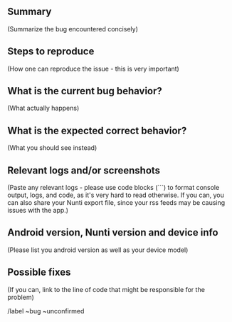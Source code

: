 ## Summary

(Summarize the bug encountered concisely)

## Steps to reproduce

(How one can reproduce the issue - this is very important)

## What is the current bug behavior?

(What actually happens)

## What is the expected correct behavior?

(What you should see instead)

## Relevant logs and/or screenshots

(Paste any relevant logs - please use code blocks (```) to format console output, logs, and code, as
it's very hard to read otherwise. If you can, you can also share your Nunti export file, since your rss feeds may be causing issues with the app.)

## Android version, Nunti version and device info

(Please list you android version as well as your device model)

## Possible fixes

(If you can, link to the line of code that might be responsible for the problem)

/label ~bug ~unconfirmed
